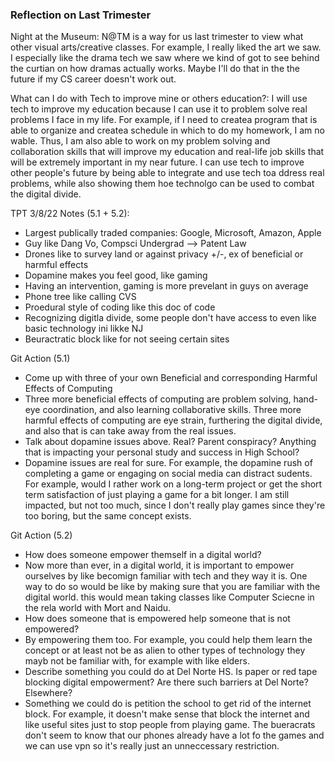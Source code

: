 ### Reflection on Last Trimester

Night at the Museum: N@TM is a way for us last trimester to view what other visual arts/creative classes. For example, I really liked the art we saw. I especially like the drama tech we saw where we kind of got to see behind the curtian on how dramas actually works. Maybe I'll do that in the the future if my CS career doesn't work out.

What can I do with Tech to improve mine or others education?: I will use tech to improve my education because I can use it to problem solve real problems I face in my life. For example, if I need to createa  program that is able to organize and createa  schedule in which to do my homework, I am no wable. Thus, I am also able to work on my problem solving and collaboration skills that will improve my education and real-life job skills that will be extremely important in my near future. I can use tech to improve other people's future by being able to integrate and use tech toa ddress real problems, while also showing them hoe technolgo can be used to combat the digital divide.

TPT 3/8/22 Notes (5.1 + 5.2):
  * Largest publically traded companies: Google, Microsoft, Amazon, Apple
  * Guy like Dang Vo, Compsci Undergrad --> Patent Law
  * Drones like to survey land or against privacy +/-, ex of beneficial or harmful effects
  * Dopamine makes you feel good, like gaming
  * Having an intervention, gaming is more prevelant in guys on average
  * Phone tree like calling CVS
  * Proedural style of coding like this doc of code
  * Recognizing digitla divide, some people don't have access to even like basic technology ini likke NJ
  * Beuractratic block like for not seeing certain sites
   
 Git Action (5.1)
  * Come up with three of your own Beneficial and corresponding Harmful Effects of Computing
  *   Three more beneficial effects of computing are problem solving, hand-eye coordination, and also learning collaborative skills. Three more harmful effects of computing are eye strain, furthering the digital divide, and also that is can take away from the real issues.
  * Talk about dopamine issues above. Real? Parent conspiracy? Anything that is impacting your personal study and success in High School?
  *   Dopamine issues are real for sure. For example, the dopamine rush of completing a game or engaging on social media can distract sudents. For example, would I rather work on a long-term project or get the short term satisfaction of just playing a game for a bit longer. I am still impacted, but not too much, since I don't really play games since they're too boring, but the same concept exists.

 Git Action (5.2)
  *  How does someone empower themself in a digital world?
  *   Now more than ever, in a digital world, it is important to empower ourselves by like becomign familiar with tech and they way it is. One way to do so would be like by making sure that you are familiar with the digital world. this would mean taking classes like Computer Sciecne in the rela world with Mort and Naidu.
  *  How does someone that is empowered help someone that is not empowered? 
  *   By empowering them too. For example, you could help them learn the concept or at least not be as alien to other types of technology they mayb not be familiar with, for example with like elders.  
  *  Describe something you could do at Del Norte HS. Is paper or red tape blocking digital empowerment? Are there such barriers at Del Norte? Elsewhere?
  *   Something we could do is petition the school to get rid of the internet block. For example, it doesn't make sense that block the internet and like useful sites just to stop people from playing game. The bueracrats don't seem to know that our phones already have  a lot fo the games and we can use vpn so it's really just an unneccessary restriction.

  




